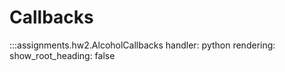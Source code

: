 # Callbacks
:::assignments.hw2.AlcoholCallbacks
    handler: python
    rendering:
      show_root_heading: false